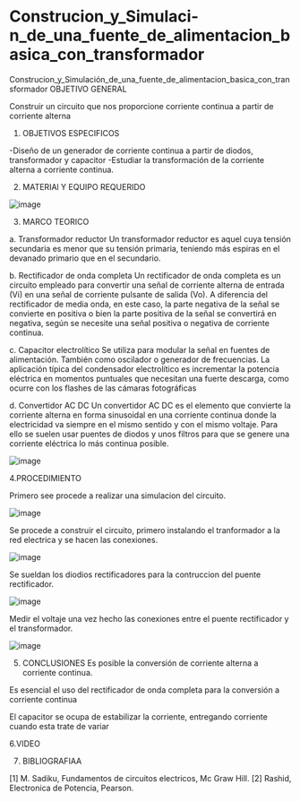 # Construcion_y_Simulaci-n_de_una_fuente_de_alimentacion_basica_con_transformador
Construcion_y_Simulación_de_una_fuente_de_alimentacion_basica_con_transformador
OBJETIVO GENERAL

Construir un circuito que nos proporcione corriente continua a partir de corriente alterna
1. OBJETIVOS ESPECIFICOS

-Diseño de un generador de corriente continua a partir de diodos, transformador y capacitor
-Estudiar la transformación de la corriente alterna a corriente continua.

2. MATERIAl Y EQUIPO REQUERIDO

![image](https://user-images.githubusercontent.com/101129326/157277268-79514d49-05ec-43c9-b269-3b49159b7ea1.png)

3. MARCO TEORICO

a.	Transformador reductor
Un transformador reductor es aquel cuya tensión secundaria es menor que su tensión primaria, teniendo más espiras en el devanado primario que en el secundario. 

b.	Rectificador de onda completa
Un rectificador de onda completa es un circuito empleado para convertir una señal de corriente alterna de entrada (Vi) en una señal de corriente pulsante de salida (Vo). A diferencia del rectificador de media onda, en este caso, la parte negativa de la señal se convierte en positiva o bien la parte positiva de la señal se convertirá en negativa, según se necesite una señal positiva o negativa de corriente continua.

c.	Capacitor electrolítico
Se utiliza para modular la señal en fuentes de alimentación. También como oscilador o generador de frecuencias. La aplicación típica del condensador electrolítico es incrementar la potencia eléctrica en momentos puntuales que necesitan una fuerte descarga, como ocurre con los flashes de las cámaras fotográficas

d.	Convertidor AC DC
Un convertidor AC DC es el elemento que convierte la corriente alterna en forma sinusoidal en una corriente continua donde la electricidad va siempre en el mismo sentido y con el mismo voltaje. Para ello se suelen usar puentes de diodos y unos filtros para que se genere una corriente eléctrica lo más continua posible.


![image](https://user-images.githubusercontent.com/101129326/157280875-2cab8835-cbae-4fcb-b07f-699ad838d52a.png)




4.PROCEDIMIENTO

Primero see procede a realizar una simulacion del circuito.

![image](https://user-images.githubusercontent.com/101129326/157278567-b9e5fd6e-b5e1-4fdd-8767-eccd4107621b.png)

Se procede a construir el circuito, primero instalando el tranformador a la red electrica y se hacen las conexiones.


![image](https://user-images.githubusercontent.com/101129326/157279399-9f80dace-6f71-4cf1-8466-de07b9053198.png)


Se sueldan los diodios rectificadores para la contruccion del puente rectificador.


![image](https://user-images.githubusercontent.com/101129326/157279793-22feef49-b689-480e-9da8-7121415e77f3.png)



Medir el voltaje una vez hecho las conexiones entre el puente rectificador y el transformador.


![image](https://user-images.githubusercontent.com/101129326/157280463-075fd3d7-1071-439e-bef9-5de1b1d105fc.png)







5. CONCLUSIONES
Es posible la conversión de corriente alterna a corriente continua.

Es esencial el uso del rectificador de onda completa para la conversión a corriente continua

El capacitor se ocupa de estabilizar la corriente, entregando corriente cuando esta trate de variar


6.VIDEO




7. BIBLIOGRAFIAA

[1] 	M. Sadiku, Fundamentos de circuitos electricos, Mc Graw Hill. 
[2] 	Rashid, Electronica de Potencia, Pearson. 




